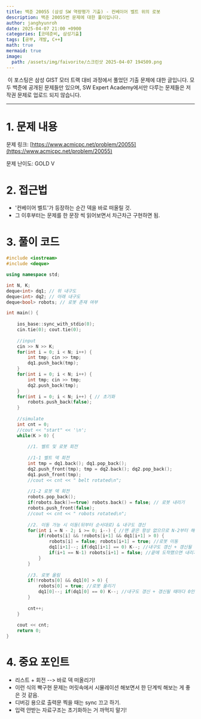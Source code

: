 ```yaml
---
title: 백준 20055 (삼성 SW 역량평가 기출) - 컨베이어 벨트 위의 로봇
description: 백준 20055번 문제에 대한 풀이입니다. 
author: janghyunroh
date: 2025-04-07 21:00 +0900
categories: [코테준비, 삼성기출]
tags: [공부, 개발, C++]
math: true
mermaid: true
image: 
  path: /assets/img/faivorite/스크린샷 2025-04-07 194509.png
---
```


 &nbsp;이 포스팅은 삼성 GIST 모터 트랙 대비 과정에서 풀었던 기출 문제에 대한 글입니다.
 모두 백준에 공개된 문제들만 있으며, SW Expert Academy에서만 다루는 문제들은 저작권 문제로 업로드 되지 않습니다.  

---

# 1. 문제 내용

문제 링크: [https://www.acmicpc.net/problem/20055](https://www.acmicpc.net/problem/20055)

문제 난이도: GOLD V

# 2. 접근법


- '컨베이어 벨트'가 등장하는 순간 덱을 바로 떠올릴 것. 
- 그 이후부터는 문제를 한 문장 씩 읽어보면서 차근차근 구현하면 됨. 

# 3. 풀이 코드

```c++
#include <iostream>
#include <deque>

using namespace std;

int N, K;
deque<int> dq1; // 위 내구도
deque<int> dq2; // 아래 내구도
deque<bool> robots; // 로봇 존재 여부

int main() {
    
    ios_base::sync_with_stdio(0);
    cin.tie(0); cout.tie(0);
    
    //input
    cin >> N >> K;
    for(int i = 0; i < N; i++) {
        int tmp; cin >> tmp;
        dq1.push_back(tmp);
    }
    for(int i = 0; i < N; i++) {
        int tmp; cin >> tmp;
        dq2.push_back(tmp);
    }
    for(int i = 0; i < N; i++) { // 초기화
        robots.push_back(false);
    }
    
    //simulate
    int cnt = 0;
    //cout << "start" << '\n';
    while(K > 0) {
        
        //1. 벨트 및 로봇 회전
        
        //1-1 벨트 덱 회전
        int tmp = dq1.back(); dq1.pop_back();
        dq2.push_front(tmp); tmp = dq2.back(); dq2.pop_back();
        dq1.push_front(tmp);
        //cout << cnt << " belt rotated\n";
        
        //1-2 로봇 덱 회전
        robots.pop_back(); 
        if(robots.back()==true) robots.back() = false; // 로봇 내리기
        robots.push_front(false);
        //cout << cnt << " robots rotated\n";
        
        //2. 이동 가능 시 이동(뒤부터 순서대로) & 내구도 갱신
        for(int i = N - 2; i >= 0; i--) { //맨 끝은 항상 없으므로 N-2부터 해도 됨
            if(robots[i] && !robots[i+1] && dq1[i+1] > 0) {
                robots[i] = false; robots[i+1] = true; //로봇 이동
                dq1[i+1]--; if(dq1[i+1] == 0) K--; //내구도 갱신 + 갱신될 때마다 0인지 확인
                if(i+1 == N-1) robots[i+1] = false; //끝에 도착했으면 내리기
            }
        }
        
        //3. 로봇 올림
        if(!robots[0] && dq1[0] > 0) {
            robots[0] = true; //로봇 올리기
            dq1[0]--; if(dq1[0] == 0) K--; //내구도 갱신 + 갱신될 때마다 0인지 확인
        }
        
        cnt++;
    }
    
    cout << cnt;
    return 0;
}

```

# 4. 중요 포인트

- 리스트 + 회전 --> 바로 덱 떠올리기!
- 이런 식의 빡구현 문제는 머릿속에서 시뮬레이션 해보면서 한 단계씩 해보는 게 좋은 것 같음.
- 디버깅 용으로 출력문 찍을 때는 sync 끄고 하기. 
- 입력 안받는 자료구조는 초기화하는 거 까먹지 말기! 
